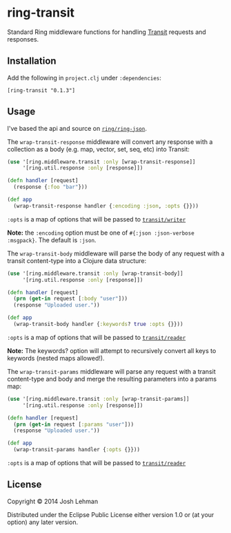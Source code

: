 # ring-transit

Standard Ring middleware functions for handling [Transit](https://github.com/cognitect/transit-format) requests and responses.

## Installation

Add the following in `project.clj` under `:dependencies`:

```
[ring-transit "0.1.3"]
```

## Usage

I've based the api and source on [`ring/ring-json`](https://github.com/ring-clojure/ring-json).

The `wrap-transit-response` middleware will convert any response with a
collection as a body (e.g. map, vector, set, seq, etc) into Transit:

```clojure
(use '[ring.middleware.transit :only [wrap-transit-response]]
     '[ring.util.response :only [response]])

(defn handler [request]
  (response {:foo "bar"}))

(def app
  (wrap-transit-response handler {:encoding :json, :opts {}}))
```

`:opts` is a map of options that will be passed to
[`transit/writer`](https://github.com/cognitect/transit-clj/blob/master/src/cognitect/transit.clj#L121)

**Note:** the `:encoding` option must be one of `#{:json :json-verbose :msgpack}`. The default
is `:json`.

The `wrap-transit-body` middleware will parse the body of any request
with a transit content-type into a Clojure data structure:

```clojure
(use '[ring.middleware.transit :only [wrap-transit-body]]
     '[ring.util.response :only [response]])

(defn handler [request]
  (prn (get-in request [:body "user"]))
  (response "Uploaded user."))

(def app
  (wrap-transit-body handler {:keywords? true :opts {}}))
```

`:opts` is a map of options that will be passed to
[`transit/reader`](https://github.com/cognitect/transit-clj/blob/master/src/cognitect/transit.clj#L254)

**Note:** The keywords? option will attempt to recursively convert all keys
to keywords (nested maps allowed!).

The `wrap-transit-params` middleware will parse any request with a transit
content-type and body and merge the resulting parameters into a params
map:

```clojure
(use '[ring.middleware.transit :only [wrap-transit-params]]
     '[ring.util.response :only [response]])

(defn handler [request]
  (prn (get-in request [:params "user"]))
  (response "Uploaded user."))

(def app
  (wrap-transit-params handler {:opts {}}))
```

`:opts` is a map of options that will be passed to
[`transit/reader`](https://github.com/cognitect/transit-clj/blob/master/src/cognitect/transit.clj#L254)


## License

Copyright © 2014 Josh Lehman

Distributed under the Eclipse Public License either version 1.0 or (at
your option) any later version.
